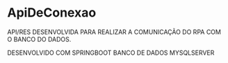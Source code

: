 # ApiDeConexao

API/RES DESENVOLVIDA PARA REALIZAR A COMUNICAÇÃO DO RPA COM O BANCO DO DADOS.

DESENVOLVIDO COM SPRINGBOOT
BANCO DE DADOS MYSQLSERVER
